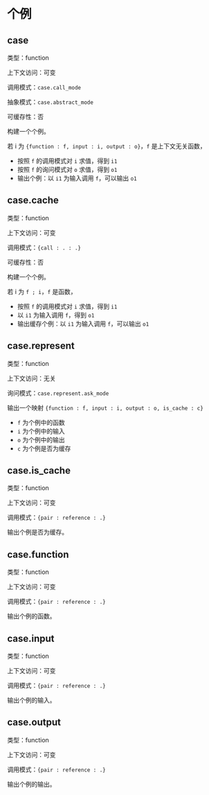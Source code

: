 # 个例

## case

类型：function

上下文访问：可变

调用模式：`case.call_mode`

抽象模式：`case.abstract_mode`

可缓存性：否

构建一个个例。

若 i 为 `{function : f, input : i, output : o}`，`f` 是上下文无关函数，

- 按照 `f` 的调用模式对 `i` 求值，得到 `i1`
- 按照 `f` 的询问模式对 `o` 求值，得到 `o1`
- 输出个例：以 `i1` 为输入调用 `f`，可以输出 `o1`

## case.cache

类型：function

上下文访问：可变

调用模式：`{call : . : .}`

可缓存性：否

构建一个个例。

若 i 为 `f ; i`，`f` 是函数，

- 按照 `f` 的调用模式对 `i` 求值，得到 `i1`
- 以 `i1` 为输入调用 `f`，得到 `o1`
- 输出缓存个例：以 `i1` 为输入调用 `f`，可以输出 `o1`

## case.represent

类型：function

上下文访问：无关

询问模式：`case.represent.ask_mode`

输出一个映射 `{function : f, input : i, output : o, is_cache : c}`

- `f` 为个例中的函数
- `i` 为个例中的输入
- `o` 为个例中的输出
- `c` 为个例是否为缓存

## case.is_cache

类型：function

上下文访问：可变

调用模式：`{pair : reference : .}`

输出个例是否为缓存。

## case.function

类型：function

上下文访问：可变

调用模式：`{pair : reference : .}`

输出个例的函数。

## case.input

类型：function

上下文访问：可变

调用模式：`{pair : reference : .}`

输出个例的输入。

## case.output

类型：function

上下文访问：可变

调用模式：`{pair : reference : .}`

输出个例的输出。
